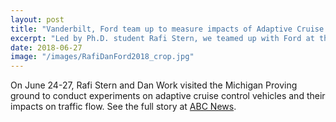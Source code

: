 ```yaml
---
layout: post
title: "Vanderbilt, Ford team up to measure impacts of Adaptive Cruise Control on traffic"
excerpt: "Led by Ph.D. student Rafi Stern, we teamed up with Ford at the Michigan Proving Ground to test 36 adaptive cruise control vehicles."
date: 2018-06-27
image: "/images/RafiDanFord2018_crop.jpg"
---
```


On June 24-27, Rafi Stern and Dan Work visited the Michigan Proving ground to conduct experiments on adaptive cruise control vehicles and their impacts on traffic flow. See the full story at [ABC News](https://abcnews.go.com/US/ford-tech-prevent-phantom-traffic-jams/story?id=56189372).
